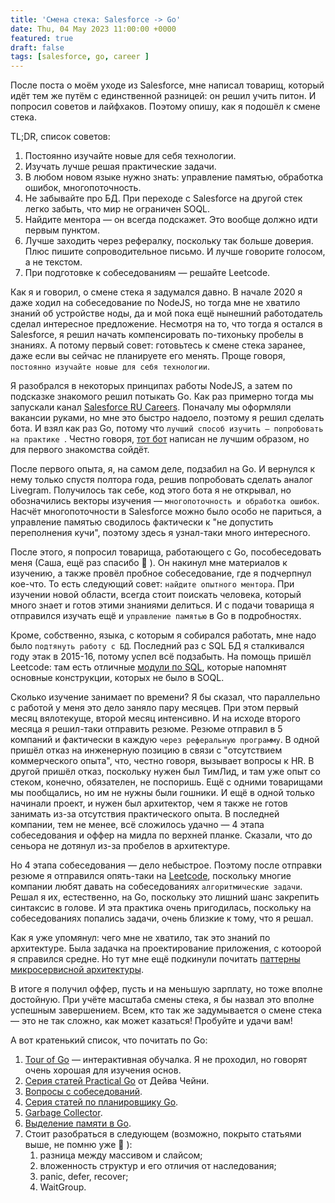 ```yaml
---
title: 'Смена стека: Salesforce -> Go'
date: Thu, 04 May 2023 11:00:00 +0000
featured: true
draft: false
tags: [salesforce, go, career ]
---
```


После поста о моём уходе из Salesforce, мне написал товарищ, который идёт тем же путём с единственной разницей: он решил учить питон. И попросил советов и лайфхаков. Поэтому опишу, как я подошёл к смене стека. 

TL;DR, список советов:
1. Постоянно изучайте новые для себя технологии.
2. Изучать лучше решая практические задачи.
3. В любом новом языке нужно знать: управление памятью, обработка ошибок, многопоточность.
4. Не забывайте про БД. При переходе с Salesforce на другой стек легко забыть, что мир не ограничен SOQL.
5. Найдите ментора — он всегда подскажет. Это вообще должно идти первым пунктом.
6. Лучше заходить через рефералку, поскольку так больше доверия. Плюс пишите сопроводительное письмо. И лучше говорите голосом, а не текстом.
7. При подготовке к собеседованиям — решайте Leetcode.

Как я и говорил, о смене стека я задумался давно. В начале 2020 я даже ходил на собеседование по NodeJS, но тогда мне не хватило знаний об устройстве ноды, да и мой пока ещё нынешний работодатель сделал интересное предложение. Несмотря на то, что тогда я остался в Salesforce, я решил начать компенсировать по-тихоньку пробелы в знаниях. А потому первый совет: готовьтесь к смене стека заранее, даже если вы сейчас не планируете его менять. Проще говоря, `постоянно изучайте новые для себя технологии`. 

Я разобрался в некоторых принципах работы NodeJS, а затем по подсказке знакомого решил потыкать Go. Как раз примерно тогда мы запускали канал [Salesforce RU Careers](https://t.me/salesforcecareers_rus). Поначалу мы оформляли вакансии руками, но мне это быстро надоело, поэтому я решил сделать бота. И взял как раз Go, потому что `лучший способ изучить — попробовать на практике `. Честно говоря, [тот бот](https://notabug.org/nchursin/sf-careers-bot) написан не лучшим образом, но для первого знакомства сойдёт. 

После первого опыта, я, на самом деле, подзабил на Go. И вернулся к нему только спустя полтора года, решив попробовать сделать аналог Livegram. Получилось так себе, код этого бота я не открывал, но обозначились векторы изучения — `многопоточность и обработка ошибок`. Насчёт многопоточности в Salesforce можно было особо не париться, а управление памятью сводилось фактически к "не допустить переполнения кучи", поэтому здесь я узнал-таки много интересного.

После этого, я попросил товарища, работающего с Go, пособеседовать меня (Саша, ещё раз спасибо 🙂 ). Он накинул мне материалов к изучению, а также провёл пробное собеседование, где я подчерпнул кое-что. То есть следующий совет: `найдите опытного ментора`. При изучении новой области, всегда стоит поискать человека, который много знает и готов этими знаниями делиться. И с подачи товарища я отправился изучать ещё и `управление памятью` в Go в подробностях.

Кроме, собственно, языка, с которым я собирался работать, мне надо было `подтянуть работу с БД`. Последний раз с SQL БД я сталкивался году этак в 2015-16, потому успел всё подзабыть. На помощь пришёл Leetcode: там есть отличные [модули по SQL](https://leetcode.com/study-plan/sql/), которые напомнят основные конструкции, которых не было в SOQL.

Сколько изучение занимает по времени? Я бы сказал, что параллельно с работой у меня это дело заняло пару месяцев. При этом первый месяц вялотекуще, второй месяц интенсивно. И на исходе второго месяца я решил-таки отправить резюме. Резюме отправил в 5 компаний и фактически в каждую `через реферальную программу`. В одной пришёл отказ на инженерную позицию в связи с "отсутствием коммерческого опыта", что, честно говоря, вызывает вопросы к HR. В другой пришёл отказ, поскольку нужен был ТимЛид, и там уже опыт со стеком, конечно, обязателен, не поспоришь. Ещё с одними товарищами мы пообщались, но им не нужны были гошники. И ещё в одной только начинали проект, и нужен был архитектор, чем я также не готов занимать из-за отсутствия практического опыта. В последней компании, тем не менее, всё сложилось удачно — 4 этапа собеседования и оффер на мидла по верхней планке. Сказали, что до сеньора не дотянул из-за пробелов в архитектуре.

Но 4 этапа собеседования — дело небыстрое. Поэтому после отправки резюме я отправился опять-таки на [Leetcode](https://leetcode.com/problemset/all/), поскольку многие компании любят давать на собеседованиях `алгоритмические задачи`. Решал я их, естественно, на Go, поскольку это лишний шанс закрепить синтаксис в голове. И эта практика очень пригодилась, поскольку на собеседованиях попались задачи, очень близкие к тому, что я решал.

Как я уже упомянул: чего мне не хватило, так это знаний по архитектуре. Была задачка на проектирование приложения, с котоорой я справился средне. Но тут мне ещё подкинули почитать [паттерны микросервисной архитектуры](https://microservices.io/patterns).

В итоге я получил оффер, пусть и на меньшую зарплату, но тоже вполне достойную. При учёте масштаба смены стека, я бы назвал это вполне успешным завершением. Всем, кто так же задумывается о смене стека — это не так сложно, как может казаться! Пробуйте и удачи вам!

А вот кратенький список, что почитать по Go:
1. [Tour of Go](https://go.dev/tour/welcome/1) — интерактивная обучалка. Я не проходил, но говорят очень хорошая для изучения основ.
2. [Серия статей Practical Go](https://dave.cheney.net/practical-go) от Дейва Чейни.
3. [Вопросы с собеседований](https://github.com/goavengers/go-interview).
4. [Серия статей по планировщику Go](https://www.ardanlabs.com/blog/2018/08/scheduling-in-go-part1.html).
5. [Garbage Collector](https://tip.golang.org/doc/gc-guide).
6. [Выделение памяти в Go](https://medium.com/eureka-engineering/understanding-allocations-in-go-stack-heap-memory-9a2631b5035d).
7. Стоит разобраться в следующем (возможно, покрыто статьями выше, не помню уже 🙂 ):
	1. разница между массивом и слайсом;
	2. вложенность структур и его отличия от наследования;
	3. panic, defer, recover;
	4. WaitGroup.
